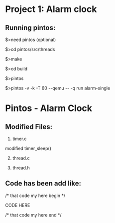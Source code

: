 # Project 1: Alarm clock


## Running pintos:

$>need pintos (optional)

$>cd pintos/src/threads

$>make

$>cd build

$>pintos

$>pintos -v -k -T 60 --qemu -- -q run alarm-single

# Pintos - Alarm Clock

## Modified Files:
1) timer.c   

modified timer_sleep()

2) thread.c   

3) thread.h

## Code has been add like:

/* that code my here begin */

CODE HERE

/* that code my here end */






 
